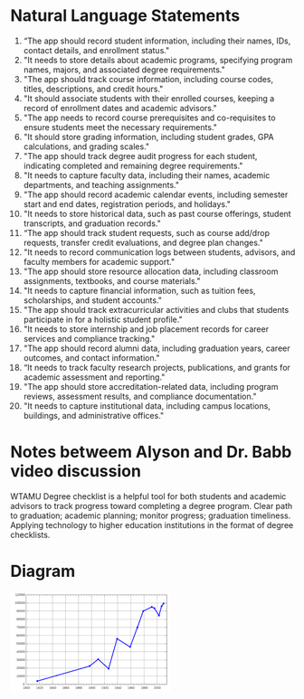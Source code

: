 # Natural Language Statements

1. “The app should record student information, including their names, IDs, contact details, and enrollment status."
2. "It needs to store details about academic programs, specifying program names, majors, and associated degree requirements."
3. "The app should track course information, including course codes, titles, descriptions, and credit hours."
4. "It should associate students with their enrolled courses, keeping a record of enrollment dates and academic advisors."
5. "The app needs to record course prerequisites and co-requisites to ensure students meet the necessary requirements."
6. "It should store grading information, including student grades, GPA calculations, and grading scales."
7. "The app should track degree audit progress for each student, indicating completed and remaining degree requirements."
8. "It needs to capture faculty data, including their names, academic departments, and teaching assignments."
9. "The app should record academic calendar events, including semester start and end dates, registration periods, and holidays."
10. "It needs to store historical data, such as past course offerings, student transcripts, and graduation records."
11. “The app should track student requests, such as course add/drop requests, transfer credit evaluations, and degree plan changes."
12. "It needs to record communication logs between students, advisors, and faculty members for academic support."
13. "The app should store resource allocation data, including classroom assignments, textbooks, and course materials."
14. "It needs to capture financial information, such as tuition fees, scholarships, and student accounts."
15. "The app should track extracurricular activities and clubs that students participate in for a holistic student profile."
16. "It needs to store internship and job placement records for career services and compliance tracking."
17. "The app should record alumni data, including graduation years, career outcomes, and contact information."
18. “It needs to track faculty research projects, publications, and grants for academic assessment and reporting."
19. "The app should store accreditation-related data, including program reviews, assessment results, and compliance documentation."
20. "It needs to capture institutional data, including campus locations, buildings, and administrative offices."

# Notes betweem Alyson and Dr. Babb video discussion

WTAMU Degree checklist is a helpful tool for both students and academic advisors to track progress toward completing a degree program.
Clear path to graduation; academic planning; monitor progress; graduation timeliness.
Applying technology to higher education institutions in the format of degree checklists.

# Diagram

![My chart](chart.png)
